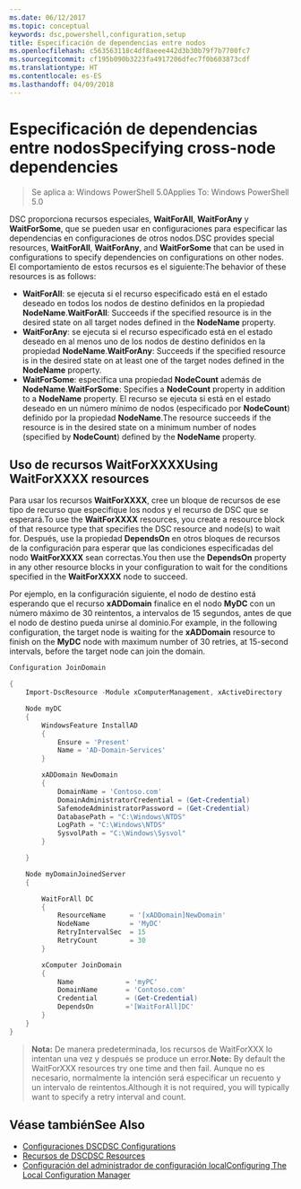```yaml
---
ms.date: 06/12/2017
ms.topic: conceptual
keywords: dsc,powershell,configuration,setup
title: Especificación de dependencias entre nodos
ms.openlocfilehash: c563563118c4df8aeee442d3b30b79f7b7700fc7
ms.sourcegitcommit: cf195b090b3223fa4917206dfec7f0b603873cdf
ms.translationtype: HT
ms.contentlocale: es-ES
ms.lasthandoff: 04/09/2018
---
```

# <a name="specifying-cross-node-dependencies"></a><span data-ttu-id="fce06-103">Especificación de dependencias entre nodos</span><span class="sxs-lookup"><span data-stu-id="fce06-103">Specifying cross-node dependencies</span></span>

> <span data-ttu-id="fce06-104">Se aplica a: Windows PowerShell 5.0</span><span class="sxs-lookup"><span data-stu-id="fce06-104">Applies To: Windows PowerShell 5.0</span></span>

<span data-ttu-id="fce06-105">DSC proporciona recursos especiales, **WaitForAll**, **WaitForAny** y **WaitForSome**, que se pueden usar en configuraciones para especificar las dependencias en configuraciones de otros nodos.</span><span class="sxs-lookup"><span data-stu-id="fce06-105">DSC provides special resources, **WaitForAll**, **WaitForAny**, and **WaitForSome** that can be used in configurations to specify dependencies on configurations on other nodes.</span></span> <span data-ttu-id="fce06-106">El comportamiento de estos recursos es el siguiente:</span><span class="sxs-lookup"><span data-stu-id="fce06-106">The behavior of these resources is as follows:</span></span>

* <span data-ttu-id="fce06-107">**WaitForAll**: se ejecuta si el recurso especificado está en el estado deseado en todos los nodos de destino definidos en la propiedad **NodeName**.</span><span class="sxs-lookup"><span data-stu-id="fce06-107">**WaitForAll**: Succeeds if the specified resource is in the desired state on all target nodes defined in the **NodeName** property.</span></span>
* <span data-ttu-id="fce06-108">**WaitForAny**: se ejecuta si el recurso especificado está en el estado deseado en al menos uno de los nodos de destino definidos en la propiedad **NodeName**.</span><span class="sxs-lookup"><span data-stu-id="fce06-108">**WaitForAny**: Succeeds if the specified resource is in the desired state on at least one of the target nodes defined in the **NodeName** property.</span></span>
* <span data-ttu-id="fce06-109">**WaitForSome**: especifica una propiedad **NodeCount** además de **NodeName**.</span><span class="sxs-lookup"><span data-stu-id="fce06-109">**WaitForSome**: Specifies a **NodeCount** property in addition to a **NodeName** property.</span></span> <span data-ttu-id="fce06-110">El recurso se ejecuta si está en el estado deseado en un número mínimo de nodos (especificado por **NodeCount**) definido por la propiedad **NodeName**.</span><span class="sxs-lookup"><span data-stu-id="fce06-110">The resource succeeds if the resource is in the desired state on a minimum number of nodes (specified by **NodeCount**) defined by the **NodeName** property.</span></span>

## <a name="using-waitforxxxx-resources"></a><span data-ttu-id="fce06-111">Uso de recursos WaitForXXXX</span><span class="sxs-lookup"><span data-stu-id="fce06-111">Using WaitForXXXX resources</span></span>

<span data-ttu-id="fce06-112">Para usar los recursos **WaitForXXXX**, cree un bloque de recursos de ese tipo de recurso que especifique los nodos y el recurso de DSC que se esperará.</span><span class="sxs-lookup"><span data-stu-id="fce06-112">To use the **WaitForXXXX** resources, you create a resource block of that resource type that specifies the DSC resource and node(s) to wait for.</span></span> <span data-ttu-id="fce06-113">Después, use la propiedad **DependsOn** en otros bloques de recursos de la configuración para esperar que las condiciones especificadas del nodo **WaitForXXXX** sean correctas.</span><span class="sxs-lookup"><span data-stu-id="fce06-113">You then use the **DependsOn** property in any other resource blocks in your configuration to wait for the conditions specified in the **WaitForXXXX** node to succeed.</span></span>

<span data-ttu-id="fce06-114">Por ejemplo, en la configuración siguiente, el nodo de destino está esperando que el recurso **xADDomain** finalice en el nodo **MyDC** con un número máximo de 30 reintentos, a intervalos de 15 segundos, antes de que el nodo de destino pueda unirse al dominio.</span><span class="sxs-lookup"><span data-stu-id="fce06-114">For example, in the following configuration, the target node is waiting for the **xADDomain** resource to finish on the **MyDC** node with maximum number of 30 retries, at 15-second intervals, before the target node can join the domain.</span></span>

```powershell
Configuration JoinDomain

{
    Import-DscResource -Module xComputerManagement, xActiveDirectory

    Node myDC
    {
        WindowsFeature InstallAD
        {
            Ensure = 'Present'
            Name = 'AD-Domain-Services'
        }

        xADDomain NewDomain
        {
            DomainName = 'Contoso.com'
            DomainAdministratorCredential = (Get-Credential)
            SafemodeAdministratorPassword = (Get-Credential)
            DatabasePath = "C:\Windows\NTDS"
            LogPath = "C:\Windows\NTDS"
            SysvolPath = "C:\Windows\Sysvol"
        }

    }

    Node myDomainJoinedServer
    {

        WaitForAll DC
        {
            ResourceName      = '[xADDomain]NewDomain'
            NodeName          = 'MyDC'
            RetryIntervalSec  = 15
            RetryCount        = 30
        }

        xComputer JoinDomain
        {
            Name             = 'myPC'
            DomainName       = 'Contoso.com'
            Credential       = (Get-Credential)
            DependsOn        ='[WaitForAll]DC'
        }
    }
}
```

><span data-ttu-id="fce06-115">**Nota:** De manera predeterminada, los recursos de WaitForXXX lo intentan una vez y después se produce un error.</span><span class="sxs-lookup"><span data-stu-id="fce06-115">**Note:** By default the WaitForXXX resources try one time and then fail.</span></span> <span data-ttu-id="fce06-116">Aunque no es necesario, normalmente la intención será especificar un recuento y un intervalo de reintentos.</span><span class="sxs-lookup"><span data-stu-id="fce06-116">Although it is not required, you will typically want to specify a retry interval and count.</span></span>

## <a name="see-also"></a><span data-ttu-id="fce06-117">Véase también</span><span class="sxs-lookup"><span data-stu-id="fce06-117">See Also</span></span>
* [<span data-ttu-id="fce06-118">Configuraciones DSC</span><span class="sxs-lookup"><span data-stu-id="fce06-118">DSC Configurations</span></span>](configurations.md)
* [<span data-ttu-id="fce06-119">Recursos de DSC</span><span class="sxs-lookup"><span data-stu-id="fce06-119">DSC Resources</span></span>](resources.md)
* [<span data-ttu-id="fce06-120">Configuración del administrador de configuración local</span><span class="sxs-lookup"><span data-stu-id="fce06-120">Configuring The Local Configuration Manager</span></span>](metaConfig.md)